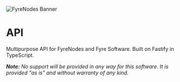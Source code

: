 ![FyreNodes Banner](https://fyrenodes.s3.amazonaws.com/assets/banner/fyrenodes.png)
# API

Multipurpose API for FyreNodes and Fyre Software. Built on Fastify in TypeScript.

***Note:*** *No support will be provided in any way for this software. It is provided "as is" and without warranty of any kind.*
